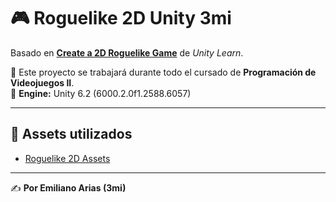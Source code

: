 # 🎮 Roguelike 2D Unity 3mi

Basado en **[Create a 2D Roguelike Game](https://learn.unity.com/project/2d-roguelike-tutorial)** de *Unity Learn*.

📌 Este proyecto se trabajará durante todo el cursado de **Programación de Videojuegos II**.  
🔧 **Engine:** Unity 6.2 (6000.2.0f1.2588.6057)

---

## 📂 Assets utilizados
- [Roguelike 2D Assets](https://unity-connect-prd.storage.googleapis.com/20240930/d4daa7c5-5d06-4b07-aa0d-a5e822cfcc5f/Roguelike2DTutorialAssets.unitypackage.zip)  

---

✍️ **Por Emiliano Arias (3mi)**

